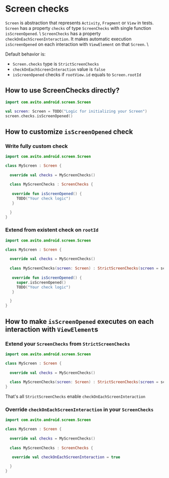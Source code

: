 # Screen checks

`Screen` is abstraction that represents `Activity`, `Fragment` or `View` in tests. \
`Screen` has a property `checks` of type `ScreenChecks` with single function `isScreenOpened`. \ 
`ScreenChecks` has a property `checkOnEachScreenInteraction`. It makes automatic execution `isScreenOpened` on each interaction with `ViewElement` on that `Screen`. \

Default behavior is:
- `Screen.checks` type is `StrictScreenChecks`
- `checkOnEachScreenInteraction` value is `false`
- `isScreenOpened` checks if `rootView.id` equals to `Screen.rootId` 

## How to use ScreenChecks directly?

```kotlin
import com.avito.android.screen.Screen

val screen: Screen = TODO("Logic for initializing your Screen")
screen.checks.isScreenOpened()
```

## How to customize `isScreenOpened` check

### Write fully custom check

```kotlin
import com.avito.android.screen.Screen

class MyScreen : Screen {
  
  override val checks = MyScreenChecks()  
  
  class MyScreenChecks : ScreenChecks {
    
   override fun isScreenOpened() {
     TODO("Your check logic")      
   }

  }      
}
```


### Extend from existent check on `rootId`

```kotlin
import com.avito.android.screen.Screen

class MyScreen : Screen {
  
  override val checks = MyScreenChecks()  
  
  class MyScreenChecks(screen: Screen) : StrictScreenChecks(screen = screen) {
    
   override fun isScreenOpened() {
     super.isScreenOpened()      
     TODO("Your check logic")      
   }

  }      
}
```


## How to make `isScreenOpened` executes on each interaction with `ViewElement`s

### Extend your `ScreenChecks` from `StrictScreenChecks`

```kotlin
import com.avito.android.screen.Screen

class MyScreen : Screen {
  
  override val checks = MyScreenChecks()  
  
  class MyScreenChecks(screen: Screen) : StrictScreenChecks(screen = screen, checkOnEachScreenInteraction = true /*true by default*/) {}      
}
```

That's all `StrictScreenChecks` enable `checkOnEachScreenInteraction`

### Override `checkOnEachScreenInteraction` in your `ScreenChecks`

```kotlin
import com.avito.android.screen.Screen

class MyScreen : Screen {
  
  override val checks = MyScreenChecks()  
  
  class MyScreenChecks : ScreenChecks {
    
   override val checkOnEachScreenInteraction = true

  }      
}
```
